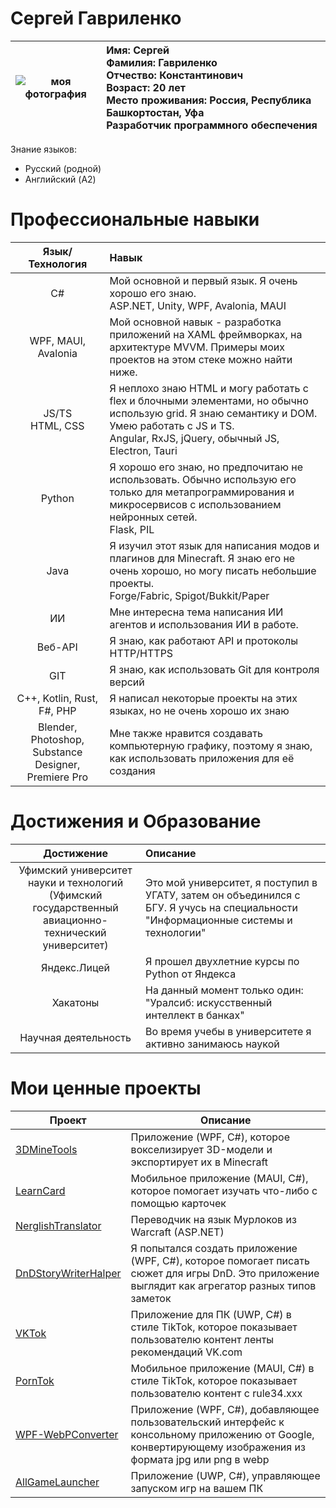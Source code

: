 # Сергей Гавриленко

| ![моя фотография](https://sun9-70.userapi.com/impg/Si16oV0MvNY93ZXXokz6v32pJsgEbALtZIabkw/ktI0aFFdz6w.jpg?size=200x267&quality=95&sign=47fa93534137ce8bc7cb5f59c47ffeed&c_uniq_tag=zYpyc91XVVh7vN60_uzvXuoSc0hofU1kIRm7iaLEClk&type=album) | Имя: Сергей <br/> Фамилия: Гавриленко <br/> Отчество: Константинович <br/> Возраст: 20 лет <br/> Место проживания: Россия, Республика Башкортостан, Уфа <br/> Разработчик программного обеспечения |
| --- | :--- |

Знание языков: 
- Русский (родной)
- Английский (A2)

# Профессиональные навыки
| Язык/Технология | Навык |
| :---: | :--- |
| C# | Мой основной и первый язык. Я очень хорошо его знаю. <br/> ASP.NET, Unity, WPF, Avalonia, MAUI |
| WPF, MAUI, Avalonia | Мой основной навык - разработка приложений на XAML фреймворках, на архитектуре MVVM. Примеры моих проектов на этом стеке можно найти ниже. |
| JS/TS<br/>HTML, CSS | Я неплохо знаю HTML и могу работать с flex и блочными элементами, но обычно использую grid. Я знаю семантику и DOM. Умею работать с JS и TS. <br/> Angular, RxJS, jQuery, обычный JS, Electron, Tauri |
| Python | Я хорошо его знаю, но предпочитаю не использовать. Обычно использую его только для метапрограммирования и микросервисов с использованием нейронных сетей. <br/> Flask, PIL |
| Java | Я изучил этот язык для написания модов и плагинов для Minecraft. Я знаю его не очень хорошо, но могу писать небольшие проекты. <br/> Forge/Fabric, Spigot/Bukkit/Paper |
| ИИ | Мне интересна тема написания ИИ агентов и использования ИИ в работе. |
| Веб-API | Я знаю, как работают API и протоколы HTTP/HTTPS |
| GIT | Я знаю, как использовать Git для контроля версий |
| C++, Kotlin, Rust, F#, PHP | Я написал некоторые проекты на этих языках, но не очень хорошо их знаю |
| Blender, Photoshop, Substance Designer, Premiere Pro | Мне также нравится создавать компьютерную графику, поэтому я знаю, как использовать приложения для её создания |

# Достижения и Образование
| Достижение | Описание |
| :---: | :--- |
| Уфимский университет науки и технологий<br/>(Уфимский государственный авиационно-технический университет) | Это мой университет, я поступил в УГАТУ, затем он объединился с БГУ. Я учусь на специальности "Информационные системы и технологии" |
| Яндекс.Лицей | Я прошел двухлетние курсы по Python от Яндекса |
| Хакатоны | На данный момент только один: "Уралсиб: искусственный интеллект в банках" |
| Научная деятельность | Во время учебы в университете я активно занимаюсь наукой |

# Мои ценные проекты

| Проект | Описание |
| --- | --- |
| [3DMineTools](https://github.com/00jeser/3DMineTools) | Приложение (WPF, C#), которое вокселизирует 3D-модели и экспортирует их в Minecraft |
| [LearnCard](https://github.com/00jeser/LearnCard) | Мобильное приложение (MAUI, C#), которое помогает изучать что-либо с помощью карточек |
| [NerglishTranslator](https://github.com/00jeser/NerglishTranslator/tree/3246b4f63fcc08381cd9204727cd443b71130568) | Переводчик на язык Мурлоков из Warcraft (ASP.NET) |
| [DnDStoryWriterHalper](https://github.com/00jeser/DnDStoryWriterHalper) | Я попытался создать приложение (WPF, C#), которое помогает писать сюжет для игры DnD. Это приложение выглядит как агрегатор разных типов заметок |
| [VKTok](https://github.com/00jeser/VKTok) | Приложение для ПК (UWP, C#) в стиле TikTok, которое показывает пользователю контент ленты рекомендаций VK.com |
| [PornTok](https://github.com/00jeser/PornTokF) | Мобильное приложение (MAUI, C#) в стиле TikTok, которое показывает пользователю контент с rule34.xxx |
| [WPF-WebPConverter](https://github.com/00jeser/WPF-WebPConverter) | Приложение (WPF, C#), добавляющее пользовательский интерфейс к консольному приложению от Google, конвертирующему изображения из формата jpg или png в webp |
| [AllGameLauncher](https://github.com/00jeser/AllGameLauncher-2.0) | Приложение (UWP, C#), управляющее запуском игр на вашем ПК |
